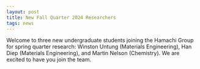 ```yaml
---
layout: post
title: New Fall Quarter 2024 Researchers
tags: news
---
```


Welcome to three new undergraduate students joining the Hamachi Group for spring quarter research: 
Winston Untung (Materials Engineering), Han Diep (Materials Engineering), and Martin Nelson (Chemistry). We are excited to have you join the team.
